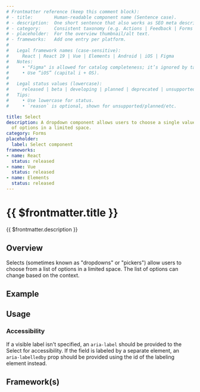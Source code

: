 ```yaml
---
# Frontmatter reference (keep this comment block):
# - title:        Human-readable component name (Sentence case).
# - description:  One short sentence that also works as SEO meta description.
# - category:     Consistent taxonomy (e.g. Actions | Feedback | Forms | Navigation | Data display | Layout | Utilities).
# - placeholder:  For the overview thumbnail/alt text.
# - frameworks:   Add one entry per platform.
#
#   Legal framework names (case-sensitive):
#     React | React 19 | Vue | Elements | Android | iOS | Figma
#   Notes:
#     • "Figma" is allowed for catalog completeness; it’s ignored by tabs/matrix.
#     • Use “iOS” (capital i + OS).
#
#   Legal status values (lowercase):
#     released | beta | developing | planned | deprecated | unsupported
#   Tips:
#     • Use lowercase for status.
#     • `reason` is optional, shown for unsupported/planned/etc.

title: Select
description: A dropdown component allows users to choose a single value from a list
  of options in a limited space.
category: Forms
placeholder:
  label: Select component
frameworks:
- name: React
  status: released
- name: Vue
  status: released
- name: Elements
  status: released
---
```

# {{ $frontmatter.title }}
{{ $frontmatter.description }}

<DsComponentStatus align="left" hide-unsupported />

## Overview
Selects (sometimes known as "dropdowns" or "pickers") allow users to choose from a list of options in a limited space. The list of options can change based on the context.

## Example
<ThemeSwitcher />
<select-example />

## Usage

<component-design-guidelines name="Warp - Components / Select" link="https://www.figma.com/file/nkiRpuVu6XRfvY96BA80H8/Components-overview?type=design&node-id=384-34748&mode=design" />

### Accessibility

If a visible label isn't specified, an `aria-label` should be provided to the
Select for accessibility. If the field is labeled by a separate element, an
`aria-labelledby` prop should be provided using the id of the labeling element
instead.

## Framework(s)
<DsCodeTabs />

<component-questions />